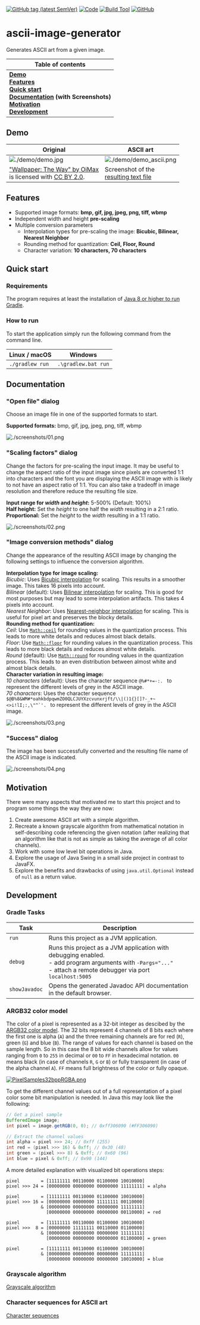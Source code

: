 [![GitHub tag (latest SemVer)](https://img.shields.io/github/v/tag/ennoxhd/ascii-image-generator?include_prereleases&label=version&sort=semver)](https://github.com/ennoxhd/ascii-image-generator/tags)
[![Code](https://img.shields.io/badge/code-Java%2015-blue)](https://jdk.java.net/15/)
[![Build Tool](https://img.shields.io/badge/build%20tool-Gradle%206.8.3-yellow)](https://gradle.org/releases/)
[![GitHub](https://img.shields.io/github/license/ennoxhd/ascii-image-generator)](https://opensource.org/licenses/MIT)

# ascii-image-generator
Generates ASCII art from a given image.

| **Table of contents** |
| --------------------- |
| **[Demo](#demo)**<br />**[Features](#features)**<br />**[Quick start](#quick-start)**<br />**[Documentation](#documentation) (with Screenshots)**<br />**[Motivation](#motivation)**<br />**[Development](#development)** |

## Demo
| Original | ASCII art |
| -------- | --------- |
| ![./demo/demo.jpg](./demo/demo.jpg) | ![./demo/demo_ascii.png](./demo/demo_ascii.png) |
| ["Wallpaper: The Way" by OiMax](https://www.flickr.com/photos/72396314@N00/3733544507)<br />is licensed with [CC BY 2.0](https://creativecommons.org/licenses/by/2.0/). | Screenshot of the<br />[resulting text file](./demo/demo.txt) |

## Features
- Supported image formats: **bmp, gif, jpg, jpeg, png, tiff, wbmp**
- Independent width and height **pre-scaling**
- Multiple conversion parameters
    - Interpolation types for pre-scaling the image: **Bicubic, Bilinear, Nearest Neighbor**
    - Rounding method for quantization: **Ceil, Floor, Round**
    - Character variation: **10 characters, 70 characters**

## Quick start

### Requirements
The program requires at least the installation of [Java 8 or higher to run Gradle](https://docs.gradle.org/current/userguide/installation.html#sec:prerequisites).

### How to run
To start the application simply run the following command from the command line.

| Linux / macOS   | Windows             |
| --------------- | ------------------- |
| `./gradlew run` | `.\gradlew.bat run` |

## Documentation
### "Open file" dialog
Choose an image file in one of the supported formats to start.

**Supported formats:** bmp, gif, jpg, jpeg, png, tiff, wbmp

![./screenshots/01.png](./screenshots/01.png)


### "Scaling factors" dialog
Change the factors for pre-scaling the input image. It may be useful to change the aspect ratio of the input image since pixels are converted 1:1 into characters and the font you are displaying the ASCII image with is likely to not have an aspect ratio of 1:1. You can also take a tradeoff in image resolution and therefore reduce the resulting file size.

**Input range for _width_ and _height_:** 5-500% (Default: 100%)\
**Half height:** Set the _height_ to one half the _width_ resulting in a 2:1 ratio.\
**Proportional:** Set the _height_ to the _width_ resulting in a 1:1 ratio.

![./screenshots/02.png](./screenshots/02.png)

### "Image conversion methods" dialog
Change the appearance of the resulting ASCII image by changing the following settings to influence the conversion algorithm.

**Interpolation type for image scaling:**\
_Bicubic_: Uses [Bicubic interpolation](https://en.wikipedia.org/wiki/Bicubic_interpolation) for scaling. This results in a smoother image. This takes 16 pixels into account.\
_Bilinear_ (default): Uses [Bilinear interpolation](https://en.wikipedia.org/wiki/Bilinear_interpolation) for scaling. This is good for most purposes but may lead to some interpolation artifacts. This takes 4 pixels into account.\
_Nearest Neighbor_: Uses [Nearest-neighbor interpolation](https://en.wikipedia.org/wiki/Nearest-neighbor_interpolation) for scaling. This is useful for pixel art and preserves the blocky details.\
**Rounding method for quantization:**\
_Ceil_: Use [`Math::ceil`](https://docs.oracle.com/en/java/javase/15/docs/api/java.base/java/lang/Math.html#ceil(double)) for rounding values in the quantization process. This leads to more white details and reduces almost black details.\
_Floor_: Use [`Math::floor`](https://docs.oracle.com/en/java/javase/15/docs/api/java.base/java/lang/Math.html#floor(double)) for rounding values in the quantization process. This leads to more black details and reduces almost white details.\
_Round_ (default): Use [`Math::round`](https://docs.oracle.com/en/java/javase/15/docs/api/java.base/java/lang/Math.html#round(double)) for rounding values in the quantization process. This leads to an even distribution between almost white and almost black details.\
**Character variation in resulting image:**\
_10 characters_ (default): Uses the character sequence `@%#*+=-:. ` to represent the different levels of grey in the ASCII image.\
_70 characters_: Uses the character sequence ``$@B%8&WM#*oahkbdpqwmZO0QLCJUYXzcvunxrjft/\\|()1{}[]?-_+~<>i!lI;:,\"^`'. `` to represent the different levels of grey in the ASCII image.

![./screenshots/03.png](./screenshots/03.png)

### "Success" dialog
The image has been successfully converted and the resulting file name of the ASCII image is indicated.

![./screenshots/04.png](./screenshots/04.png)

## Motivation
There were many aspects that motivated me to start this project and
to program some things the way they are now:
1. Create awesome ASCII art with a simple algorithm.
1. Recreate a known grayscale algorithm from mathematical notation in self-describing code referencing the given notation
(after realizing that an algorithm like that is not as simple as taking the average of all color channels).
1. Work with some low level bit operations in Java.
1. Explore the usage of Java Swing in a small side project in contrast to JavaFX.
1. Explore the benefits and drawbacks of using `java.util.Optional` instead of `null` as a return value.

## Development

### Gradle Tasks
| Task          | Description |
| ------------- | ----------- |
| `run`         | Runs this project as a JVM application. |
| `debug`       | Runs this project as a JVM application with debugging enabled.<br />- add program arguments with `-Pargs="..."`<br />- attach a remote debugger via port `localhost:5005` |
| `showJavadoc` | Opens the generated Javadoc API documentation in the default browser. |

### ARGB32 color model
The color of a pixel is represented as a 32-bit integer as descibed by the
[ARGB32 color model](https://en.wikipedia.org/wiki/RGBA_color_model#ARGB32).
The 32 bits represent 4 channels of 8 bits each where the first one is alpha (`A`) and
the three remaining channels are for red (`R`), green (`G`) and blue (`B`).
The range of values for each channel is based on the sample length.
So in this case the 8 bit wide channels allow for values ranging from `0` to `255` in decimal or
`00` to `FF` in hexadecimal notation.
`00` means black (in case of channels `R`, `G` or `B`) or
fully transparent (in case of the alpha channel `A`).
`FF` means full brightness of the color or fully opaque.

[![PixelSamples32bppRGBA.png](https://upload.wikimedia.org/wikipedia/commons/0/0e/PixelSamples32bppRGBA.png)](https://upload.wikimedia.org/wikipedia/commons/0/0e/PixelSamples32bppRGBA.png)

To get the different channel values out of a full representation of a pixel color
some bit manipulation is needed.
In Java this may look like the following:

```Java
// Get a pixel sample
BufferedImage image;
int pixel = image.getRGB(0, 0); // 0xff306090 (#FF306090)

// Extract the channel values
int alpha = pixel >>> 24; // 0xff (255)
int red = (pixel >>> 16) & 0xff; // 0x30 (48)
int green = (pixel >>> 8) & 0xff; // 0x60 (96)
int blue = pixel & 0xff; // 0x90 (144)
```

A more detailed explanation with visualized bit operations steps:
```text
pixel        = [11111111 00110000 01100000 10010000]
pixel >>> 24 = [00000000 00000000 00000000 11111111] = alpha

pixel        = [11111111 00110000 01100000 10010000]
pixel >>> 16 = [00000000 00000000 11111111 00110000]
             & [00000000 00000000 00000000 11111111]
               [00000000 00000000 00000000 00110000] = red

pixel        = [11111111 00110000 01100000 10010000]
pixel >>>  8 = [00000000 11111111 00110000 01100000]
             & [00000000 00000000 00000000 11111111]
               [00000000 00000000 00000000 01100000] = green

pixel        = [11111111 00110000 01100000 10010000]
             & [00000000 00000000 00000000 11111111]
               [00000000 00000000 00000000 10010000] = blue
```

### Grayscale algorithm
[Grayscale algorithm](https://en.m.wikipedia.org/wiki/Grayscale#Colorimetric_(perceptual_luminance-preserving)_conversion_to_grayscale)

### Character sequences for ASCII art
[Character sequences](http://paulbourke.net/dataformats/asciiart/)
